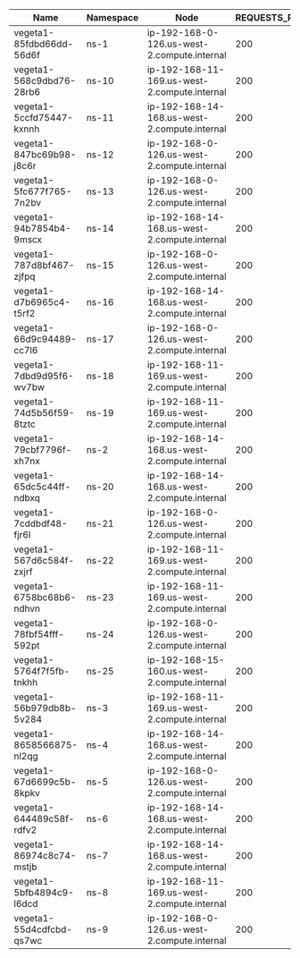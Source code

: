 | Name | Namespace | Node | REQUESTS_PER_SECOND | DURATION | CONNECTIONS | MAX_CONNECTIONS |
|------|-----------|------|---------------------|----------|-------------|-----------------|
| vegeta1-85fdbd66dd-56d6f | ns-1 | ip-192-168-0-126.us-west-2.compute.internal | 200 | 10m | 100 | 100 |
| vegeta1-568c9dbd76-28rb6 | ns-10 | ip-192-168-11-169.us-west-2.compute.internal | 200 | 10m | 100 | 100 |
| vegeta1-5ccfd75447-kxnnh | ns-11 | ip-192-168-14-168.us-west-2.compute.internal | 200 | 10m | 100 | 100 |
| vegeta1-847bc69b98-j8c6r | ns-12 | ip-192-168-0-126.us-west-2.compute.internal | 200 | 10m | 100 | 100 |
| vegeta1-5fc677f765-7n2bv | ns-13 | ip-192-168-0-126.us-west-2.compute.internal | 200 | 10m | 100 | 100 |
| vegeta1-94b7854b4-9mscx | ns-14 | ip-192-168-14-168.us-west-2.compute.internal | 200 | 10m | 100 | 100 |
| vegeta1-787d8bf467-zjfpq | ns-15 | ip-192-168-0-126.us-west-2.compute.internal | 200 | 10m | 100 | 100 |
| vegeta1-d7b6965c4-t5rf2 | ns-16 | ip-192-168-14-168.us-west-2.compute.internal | 200 | 10m | 100 | 100 |
| vegeta1-66d9c94489-cc7l6 | ns-17 | ip-192-168-0-126.us-west-2.compute.internal | 200 | 10m | 100 | 100 |
| vegeta1-7dbd9d95f6-wv7bw | ns-18 | ip-192-168-11-169.us-west-2.compute.internal | 200 | 10m | 100 | 100 |
| vegeta1-74d5b56f59-8tztc | ns-19 | ip-192-168-11-169.us-west-2.compute.internal | 200 | 10m | 100 | 100 |
| vegeta1-79cbf7796f-xh7nx | ns-2 | ip-192-168-14-168.us-west-2.compute.internal | 200 | 10m | 100 | 100 |
| vegeta1-65dc5c44ff-ndbxq | ns-20 | ip-192-168-14-168.us-west-2.compute.internal | 200 | 10m | 100 | 100 |
| vegeta1-7cddbdf48-fjr6l | ns-21 | ip-192-168-0-126.us-west-2.compute.internal | 200 | 10m | 100 | 100 |
| vegeta1-567d6c584f-zxjrf | ns-22 | ip-192-168-11-169.us-west-2.compute.internal | 200 | 10m | 100 | 100 |
| vegeta1-6758bc68b6-ndhvn | ns-23 | ip-192-168-11-169.us-west-2.compute.internal | 200 | 10m | 100 | 100 |
| vegeta1-78fbf54fff-592pt | ns-24 | ip-192-168-0-126.us-west-2.compute.internal | 200 | 10m | 100 | 100 |
| vegeta1-5764f7f5fb-tnkhh | ns-25 | ip-192-168-15-160.us-west-2.compute.internal | 200 | 10m | 100 | 100 |
| vegeta1-56b979db8b-5v284 | ns-3 | ip-192-168-11-169.us-west-2.compute.internal | 200 | 10m | 100 | 100 |
| vegeta1-8658566875-nl2qg | ns-4 | ip-192-168-14-168.us-west-2.compute.internal | 200 | 10m | 100 | 100 |
| vegeta1-67d6699c5b-8kpkv | ns-5 | ip-192-168-0-126.us-west-2.compute.internal | 200 | 10m | 100 | 100 |
| vegeta1-644489c58f-rdfv2 | ns-6 | ip-192-168-14-168.us-west-2.compute.internal | 200 | 10m | 100 | 100 |
| vegeta1-86974c8c74-mstjb | ns-7 | ip-192-168-14-168.us-west-2.compute.internal | 200 | 10m | 100 | 100 |
| vegeta1-5bfb4894c9-l6dcd | ns-8 | ip-192-168-11-169.us-west-2.compute.internal | 200 | 10m | 100 | 100 |
| vegeta1-55d4cdfcbd-qs7wc | ns-9 | ip-192-168-0-126.us-west-2.compute.internal | 200 | 10m | 100 | 100 |
